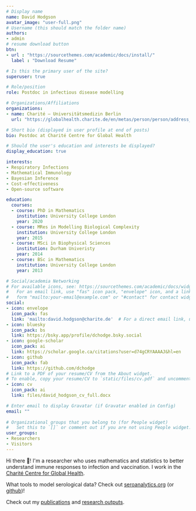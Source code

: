 ```yaml
---
# Display name
name: David Hodgson
avatar_image: "user-full.png"
# Username (this should match the folder name)
authors:
- admin
# resume download button
btn:
- url : "https://sourcethemes.com/academic/docs/install/"
  label : "Download Resume"

# Is this the primary user of the site?
superuser: true

# Role/position
role: Postdoc in infectious disease modelling

# Organizations/Affiliations
organizations:
- name: Charité — Universitätsmedizin Berlin
  url: "https://globalhealth.charite.de/en/metas/person/person/address_detail/dr_david_hodgson"

# Short bio (displayed in user profile at end of posts)
bio: Postdoc at Charité Centre for Global Health 

# Should the user's education and interests be displayed?
display_education: true

interests:
- Respiratory Infections
- Mathematical Immunology
- Bayesian Inference
- Cost-effectiveness
- Open-source software

education:
  courses:
  - course: PhD in Mathematics
    institution: University College London
    year: 2020
  - course: MRes in Modelling Biological Complexity
    institution: University College London
    year: 2015
  - course: MSci in Biophysical Sciences
    institution: Durham Univeristy
    year: 2014
  - course: BSc in Mathematics
    institution: University College London
    year: 2013

# Social/academia Networking
# For available icons, see: https://sourcethemes.com/academic/docs/widgets/#icons
#   For an email link, use "fas" icon pack, "envelope" icon, and a link in the
#   form "mailto:your-email@example.com" or "#contact" for contact widget.
social:
- icon: envelope
  icon_pack: fas
  link: 'mailto:david.hodgson@charite.de'  # For a direct email link, use "mailto:test@example.org".
- icon: bluesky
  icon_pack: bs
  link: https://bsky.app/profile/dchodge.bsky.social
- icon: google-scholar
  icon_pack: ai
  link: https://scholar.google.ca/citations?user=d74gCRYAAAAJ&hl=en
- icon: github
  icon_pack: fab
  link: https://github.com/dchodge
# Link to a PDF of your resume/CV from the About widget.
# To enable, copy your resume/CV to `static/files/cv.pdf` and uncomment the lines below.  
- icon: cv
  icon_pack: ai
  link: files/david_hodgson_cv_full.docx

# Enter email to display Gravatar (if Gravatar enabled in Config)
email: ""
  
# Organizational groups that you belong to (for People widget)
#   Set this to `[]` or comment out if you are not using People widget.  
user_groups:
- Researchers
- Visitors
---
```


Hi there 👋! I'm a researcher who uses mathematics and statistics to better understand immune responses to infection and vaccination. I work in the [Charité Centre for Global Health](https://globalhealth.charite.de/).

What tools to model serological data? Check out [seroanalytics.org](http://seroanalytics.org/) (or [github](https://github.com/seroanalytics))!

Check out my [publications](https://scholar.google.ca/citations?user=d74gCRYAAAAJ&hl=en) and [research outputs](https://www.researchgate.net/profile/David-Hodgson-19).